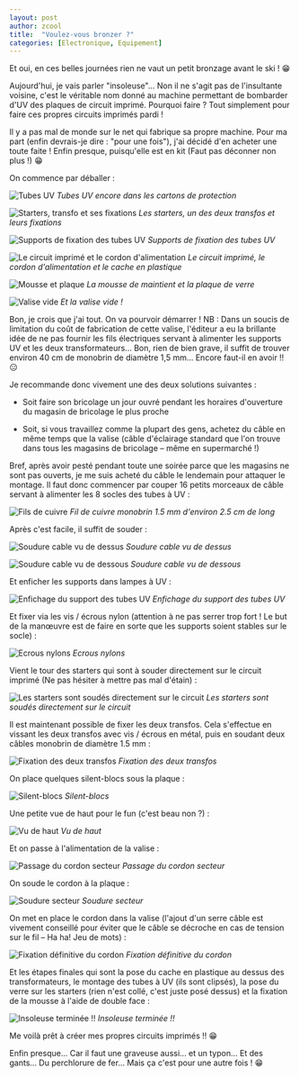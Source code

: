 ```yaml
---
layout: post
author: zcool
title:  "Voulez-vous bronzer ?"
categories: [Electronique, Equipement]
---
```


Et oui, en ces belles journées rien ne vaut un petit bronzage avant le ski ! :grin:

Aujourd'hui, je vais parler "insoleuse"... Non il ne s'agit pas de l'insultante voisine,
c'est le véritable nom donné au machine permettant de bombarder d'UV des plaques de
circuit imprimé. Pourquoi faire ? Tout simplement pour faire ces propres circuits
imprimés pardi !

Il y a pas mal de monde sur le net qui fabrique sa propre machine. Pour ma part
(enfin devrais-je dire : "pour une fois"), j'ai décidé d'en acheter une toute faite !
Enfin presque, puisqu'elle est en kit (Faut pas déconner non plus !) :grin:

On commence par déballer :

![Tubes UV](/assets/posts/Insoleuse-01-Tubes-UV.jpg)
_Tubes UV encore dans les cartons de protection_

![Starters, transfo et ses fixations](/assets/posts/Insoleuse-02-Starters-transfo-fixation.jpg)
_Les starters, un des deux transfos et leurs fixations_

![Supports de fixation des tubes UV](/assets/posts/Insoleuse-03-Fixation-tubes.jpg)
_Supports de fixation des tubes UV_

![Le circuit imprimé et le cordon d'alimentation](/assets/posts/Insoleuse-04-circuit-alim-cache.jpg)
_Le circuit imprimé, le cordon d'alimentation et le cache en plastique_

![Mousse et plaque](/assets/posts/Insoleuse-05-Mousse-plaque.jpg)
_La mousse de maintient et la plaque de verre_

![Valise vide](/assets/posts/Insoleuse-06-Valise.jpg)
_Et la valise vide !_

Bon, je crois que j'ai tout. On va pourvoir démarrer ! NB : Dans un soucis de limitation
du coût de fabrication de cette valise, l'éditeur a eu la brillante idée de ne pas fournir
les fils électriques servant à alimenter les supports UV et les deux transformateurs...
Bon, rien de bien grave, il suffit de trouver environ 40 cm de monobrin de diamètre 1,5 mm...
Encore faut-il en avoir !! :expressionless:

Je recommande donc vivement une des deux solutions suivantes :

- Soit faire son bricolage un jour ouvré pendant les horaires d'ouverture du magasin de
  bricolage le plus proche

- Soit, si vous travaillez comme la plupart des gens, achetez du câble en même temps
  que la valise (câble d'éclairage standard que l'on trouve dans tous les magasins de
  bricolage – même en supermarché !)

Bref, après avoir pesté pendant toute une soirée parce que les magasins ne sont pas
ouverts, je me suis acheté du câble le lendemain pour attaquer le montage. Il faut donc
commencer par couper 16 petits morceaux de câble servant à alimenter les 8 socles des tubes à UV :

![Fils de cuivre](/assets/posts/Insoleuse-07-Cuivre.jpg)
_Fil de cuivre monobrin 1.5 mm d'environ 2.5 cm de long_

Après c'est facile, il suffit de souder :

![Soudure cable vu de dessus](/assets/posts/Insoleuse-08-Soudure-cuivre.jpg)
_Soudure cable vu de dessus_

![Soudure cable vu de dessous](/assets/posts/Insoleuse-09-Soudure-cuivre-2.jpg)
_Soudure cable vu de dessous_

Et enficher les supports dans lampes à UV :

![Enfichage du support des tubes UV](/assets/posts/Insoleuse-10-Fixation-support-tube.jpg)
_Enfichage du support des tubes UV_

Et fixer via les vis / écrous nylon (attention à ne pas serrer trop fort ! Le but de la
manœuvre est de faire en sorte que les supports soient stables sur le socle) :

![Ecrous nylons](/assets/posts/Insoleuse-11-Fixation-support-tube-2.jpg)
_Ecrous nylons_

Vient le tour des starters qui sont à souder directement sur le circuit imprimé (Ne pas
hésiter à mettre pas mal d'étain) :

![Les starters sont soudés directement sur le circuit](/assets/posts/Insoleuse-12-Fixation-starter.jpg)
_Les starters sont soudés directement sur le circuit_

Il est maintenant possible de fixer les deux transfos. Cela s'effectue en vissant les
deux transfos avec vis / écrous en métal, puis en soudant deux câbles monobrin de diamètre 1.5 mm :

![Fixation des deux transfos](/assets/posts/Insoleuse-13-Fixation-alimentation.jpg)
_Fixation des deux transfos_

On place quelques silent-blocs sous la plaque :

![Silent-blocs](/assets/posts/Insoleuse-14-Ajout-support-plastique.jpg)
_Silent-blocs_

Une petite vue de haut pour le fun (c'est beau non ?) :

![Vu de haut](/assets/posts/Insoleuse-15-Vu-de-haut.jpg)
_Vu de haut_

Et on passe à l'alimentation de la valise :

![Passage du cordon secteur](/assets/posts/Insoleuse-16-Fixation-cordon-secteur.jpg)
_Passage du cordon secteur_

On soude le cordon à la plaque :

![Soudure secteur](/assets/posts/Insoleuse-17-Soudure-secteur.jpg)
_Soudure secteur_

On met en place le cordon dans la valise (l'ajout d'un serre câble est vivement conseillé pour
éviter que le câble se décroche en cas de tension sur le fil – Ha ha! Jeu de mots) :

![Fixation définitive du cordon](/assets/posts/Insoleuse-18-Emplacement-cordon1.jpg)
_Fixation définitive du cordon_

Et les étapes finales qui sont la pose du cache en plastique au dessus des transformateurs, le
montage des tubes à UV (ils sont clipsés), la pose du verre sur les starters (rien n'est collé,
c'est juste posé dessus) et la fixation de la mousse à l'aide de double face :

![Insoleuse terminée !!](/assets/posts/Insoleuse-19-Valise-terminee.jpg)
_Insoleuse terminée !!_

Me voilà prêt à créer mes propres circuits imprimés !! :grin:

Enfin presque... Car il faut une graveuse aussi... et un typon... Et des gants... Du perchlorure
de fer... Mais ça c'est pour une autre fois ! :grin:
